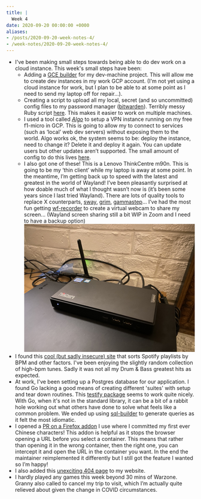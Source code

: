 ```yaml
---
title: |
  Week 4
date: 2020-09-20 00:00:00 +0000
aliases:
- /posts/2020-09-20-week-notes-4/
- /week-notes/2020-09-20-week-notes-4/
---
```


- I've been making small steps towards being able to do dev work on a cloud instance. This week's small steps have been:
    - Adding a [GCE builder](https://github.com/charlieegan3/dev-machine/blob/9093fe25322ca3554a84f5b0ec59a1512fee66df/packer.json#L21-L29) for my dev-machine project. This will allow me to create dev instances in my work GCP account. (I'm not yet using a cloud instance for work, but I plan to be able to at some point as I need to send my laptop off for repair...).
    - Creating a script to upload all my local, secret (and so uncommitted) config files to my password manager ([bitwarden](http://bitwarden.com)). Terribly messy Ruby script [here](https://github.com/charlieegan3/bitwarden-config-sync). This makes it easier to work on multiple machines.
    - I used a tool called *[Algo](https://github.com/trailofbits/algo/blob/master/docs/deploy-to-ubuntu.md#road-warrior-setup)* to setup a VPN instance running on my free f1-micro in GCP. This is going to allow my to connect to services (such as ‘local’ web dev servers) without exposing them to the world. Algo works ok, the system seems to be: deploy the instance, need to change it? Delete it and deploy it again. You can update users but other updates aren’t supported. The small amount of config to do this lives [here](https://github.com/charlieegan3/infrastructure/tree/master/vpn).
    - I also got one of these! This is a Lenovo ThinkCentre m90n. This is going to be my ‘thin client’ while my laptop is away at some point. In the meantime, I’m getting back up to speed with the latest and greatest in the world of Wayland! I’ve been pleasantly surprised at how doable much of what I thought wasn’t now is (it’s been some years since I last tried Wayland). There are lots of quality tools to replace X counterparts, [sway](https://github.com/swaywm/sway), [grim](https://github.com/emersion/grim), [gammastep](https://gitlab.com/chinstrap/gammastep)... I’ve had the most fun getting [wf-recorder](https://github.com/ammen99/wf-recorder) to create a virtual webcam to share my screen... (Wayland screen sharing still a bit WIP in Zoom and I need to have a backup option)
        ![8F1CF00E-1B68-4E3A-BC60-6E4A3333B88F.jpeg](8F1CF00E-1B68-4E3A-BC60-6E4A3333B88F.jpeg)
- I found this [cool (but sadly insecure) site](http://sortyourmusic.playlistmachinery.com) that sorts Spotify playlists by BPM and other factors. I've been enjoying the slightly random collection of high-bpm tunes. Sadly it was not all my Drum & Bass greatest hits as expected.
- At work, I've been setting up a Postgres database for our application. I found Go lacking a good means of creating different 'suites' with setup and tear down routines. This [testify package](https://github.com/stretchr/testify#suite-package) seems to work quite nicely. With Go, when it's not in the standard library, it can be a bit of a rabbit hole working out what others have done to solve what feels like a common problem. We ended up using [sql-builder](https://github.com/huandu/go-sqlbuilder) to generate queries as it felt the most idiomatic.
- I opened a [PR on a Firefox addon](https://github.com/tiansh/always-in-container/pull/3) I use where I committed my first ever Chinese characters! This addon is helpful as it stops the browser opening a URL before you select a container. This means that rather than opening it in the wrong container, then the right one, you can intercept it and open the URL in the container you want. In the end the maintainer reimplemented it differently but I still got the feature I wanted so I’m happy!
- I also added this [unexciting 404 page](https://charlieegan3.com/404) to my website.
- I hardly played any games this week beyond 30 mins of Warzone. Granny also called to cancel my trip to visit, which I’m actually quite relieved about given the change in COVID circumstances.
